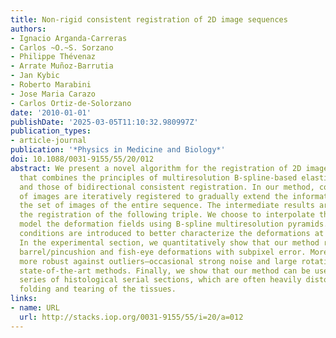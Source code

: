 ```yaml
---
title: Non-rigid consistent registration of 2D image sequences
authors:
- Ignacio Arganda-Carreras
- Carlos ~O.~S. Sorzano
- Philippe Thévenaz
- Arrate Muñoz-Barrutia
- Jan Kybic
- Roberto Marabini
- Jose Maria Carazo
- Carlos Ortiz-de-Solorzano
date: '2010-01-01'
publishDate: '2025-03-05T11:10:32.980997Z'
publication_types:
- article-journal
publication: '*Physics in Medicine and Biology*'
doi: 10.1088/0031-9155/55/20/012
abstract: We present a novel algorithm for the registration of 2D image sequences
  that combines the principles of multiresolution B-spline-based elastic registration
  and those of bidirectional consistent registration. In our method, consecutive triples
  of images are iteratively registered to gradually extend the information through
  the set of images of the entire sequence. The intermediate results are reused for
  the registration of the following triple. We choose to interpolate the images and
  model the deformation fields using B-spline multiresolution pyramids. Novel boundary
  conditions are introduced to better characterize the deformations at the boundaries.
  In the experimental section, we quantitatively show that our method recovers from
  barrel/pincushion and fish-eye deformations with subpixel error. Moreover, it is
  more robust against outliers—occasional strong noise and large rotations—than the
  state-of-the-art methods. Finally, we show that our method can be used to realign
  series of histological serial sections, which are often heavily distorted due to
  folding and tearing of the tissues.
links:
- name: URL
  url: http://stacks.iop.org/0031-9155/55/i=20/a=012
---
```

